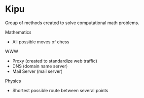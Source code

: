 # Kipu
Group of methods created to solve computational math problems.


Mathematics
 - All possible moves of chess


WWW
 - Proxy (created to standardize web traffic)
 - DNS (domain name server)
 - Mail Server (mail server)


Physics
 - Shortest possible route between several points
 

 
